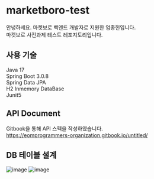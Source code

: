 # marketboro-test
안녕하세요. 마켓보로 백엔드 개발자로 지원한 엄종헌입니다. <br>
마켓보로 사전과제 테스트 레포지토리입니다.

## 사용 기술
Java 17 <br>
Spring Boot 3.0.8 <br>
Spring Data JPA <br>
H2 Inmemory DataBase <br>
Junit5 <br>

## API Document
Gitbook을 통해 API 스펙을 작성하였습니다. <br>
https://eomprogrammers-organization.gitbook.io/untitled/

## DB 테이블 설계
![image](https://github.com/jheon-eom/marketboro-test/assets/79975547/920ab451-4bb0-4caa-96b6-ffa106046087)
![image](https://github.com/jheon-eom/marketboro-test/assets/79975547/0b801fe6-ad22-4418-8083-645173b17e83)
